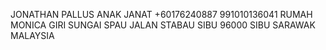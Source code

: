 JONATHAN PALLUS ANAK JANAT
+60176240887
991010136041
RUMAH MONICA GIRI SUNGAI SPAU JALAN STABAU SIBU 96000 SIBU SARAWAK MALAYSIA
